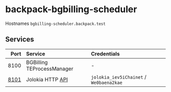 # backpack-bgbilling-scheduler

Hostnames `bgbilling-scheduler.backpack.test`

## Services

| Port | Service | Credentials
| ---: | :------ | :----------
| 8100 | BGBilling TEProcessManager | -
| [8101](http://bgbilling-scheduler.backpack.test:8101) | Jolokia HTTP [API](https://jolokia.org/reference/html/protocol.html) | `jolokia_iev5iChainet` / `We0baena2kae`

